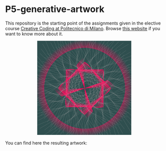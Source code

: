 # P5-generative-artwork
This repository is the starting point of the assignments given in the elective course [Creative Coding at Politecnico di Milano](https://www11.ceda.polimi.it/schedaincarico/schedaincarico/controller/scheda_pubblica/SchedaPublic.do?&evn_default=evento&c_classe=696598&__pj0=0&__pj1=3ed8420c42c849845b5caa3de626e8fc).
Browse [this website](https://drawwithcode.github.io/) if you want to know more about it.


<p align="center">
  <img src="cover.png" width="300" />
</p>

You can find here the resulting artwork: [](https://alepcrippa.github.io/Generative-Artwork/)
